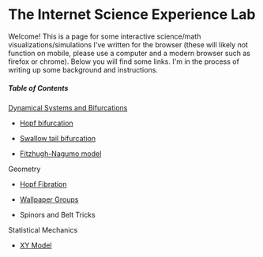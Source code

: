 # The Internet Science Experience Lab

Welcome! This is a page for some interactive science/math visualizations/simulations I've written for the browser (these will likely not function on mobile, please use a computer and a modern browser such as firefox or chrome). Below you will find some links. I'm in the process of writing up some background and instructions.

##### Table of Contents  

[Dynamical Systems and Bifurcations](https://experience-lab.github.io/dynamical-systems)

* [Hopf bifurcation](https://experience-lab.github.io/hopf-bifurcation/)

* [Swallow tail bifurcation](https://experience-lab.github.io/swallowtail/)

* [Fitzhugh-Nagumo model](https://experience-lab.github.io/FitzHugh-Nagumo/)

Geometry

* [Hopf Fibration](https://math.berkeley.edu/~ragnar/hopf-explorer/)

* [Wallpaper Groups](https://topological-ragnar.github.io/kaleidoscopia/)

* Spinors and Belt Tricks

Statistical Mechanics

* [XY Model](http://math.berkeley.edu/~ragnar/xy)
